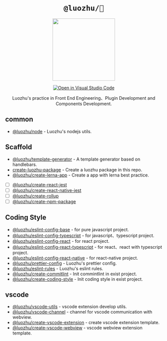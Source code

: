 <div align="center">
  <h1><code>@luozhu/🎋</code></h1>
  <img alt="" src="https://user-images.githubusercontent.com/13204332/128195385-ed8af07f-78a8-4254-937a-56c816712575.png" width="200"/>
  <p><a href="https://open.vscode.dev/youngjuning/luozhu"><img alt="Open in Visual Studio Code" src="https://open.vscode.dev/badges/open-in-vscode.svg"></a></p>
  <p>Luozhu's practice in Front End Engineering、Plugin Development and Components Development.</p>
</div>

## common

- [@luozhu/node](https://github.com/youngjuning/luozhu/tree/main/packages/node/) - Luozhu's nodejs utils.

## Scaffold

- [@luozhu/template-generator](https://github.com/youngjuning/luozhu/tree/main/packages/template-generator) - A template generator based on handlebars.
- [create-luozhu-package](https://github.com/youngjuning/luozhu/tree/main/packages/create-luozhu-package/) - Create a luozhu package in this repo.
- [@luozhu/create-lerna-app](https://github.com/youngjuning/luozhu/tree/main/packages/create-lerna-app/) - Create a app with lerna best practice.
- [ ] [@luozhu/create-react-jest](https://github.com/youngjuning/luozhu/tree/main/packages/create-react-jest/)
- [ ] [@luozhu/create-react-native-jest](https://github.com/youngjuning/luozhu/tree/main/packages/create-react-native-jest/)
- [ ] [@luozhu/create-rollup](https://github.com/youngjuning/luozhu/tree/main/packages/create-rollup/)
- [ ] [@luozhu/create-npm-package](https://github.com/youngjuning/luozhu/tree/main/packages/create-npm-package/)

## Coding Style

- [@luozhu/eslint-config-base](https://github.com/youngjuning/luozhu/tree/main/packages/eslint-config-base#readme) - for pure javascript project.
- [@luozhu/eslint-config-typescript](https://github.com/youngjuning/luozhu/tree/main/packages/eslint-config-typescript#readme) - for javascript、typescript project.
- [@luozhu/eslint-config-react](https://github.com/youngjuning/luozhu/tree/main/packages/eslint-config-react#readme) - for react project.
- [@luozhu/eslint-config-react-typescript](https://github.com/youngjuning/luozhu/tree/main/packages/eslint-config-react-typescript#readme) - for react、react with typescript project.
- [@luozhu/eslint-config-react-native](https://github.com/youngjuning/luozhu/tree/main/packages/eslint-config-react-native#readme) - for react-native project.
- [@luozhu/prettier-config](https://github.com/youngjuning/luozhu/tree/main/packages/prettier-config) - Luozhu's prettier config.
- [@luozhu/eslint-rules](https://github.com/youngjuning/luozhu/tree/main/packages/eslint-rules) - Luozhu's eslint rules.
- [@luozhu/create-commitlint](https://github.com/youngjuning/luozhu/tree/main/packages/create-commitlint) - Init commintlint in exist project.
- [@luozhu/create-coding-style](https://github.com/youngjuning/luozhu/tree/main/packages/create-coding-style) - Init coding style in exist project.

## vscode

- [@luozhu/vscode-utils](https://github.com/youngjuning/luozhu/tree/main/packages/vscode-utils]/) - vscode extension develop utils.
- [@luozhu/vscode-channel](https://github.com/youngjuning/luozhu/tree/main/packages/vscode-channel/) - channel for vscode communication with webview.
- [@luozhu/create-vscode-extension](https://github.com/youngjuning/luozhu/tree/main/packages/create-vscode-extension/) - create vscode extension template.
- [@luozhu/create-vscode-webview](https://github.com/youngjuning/luozhu/tree/main/packages/create-vscode-webview/) - vscode webview extension template.
